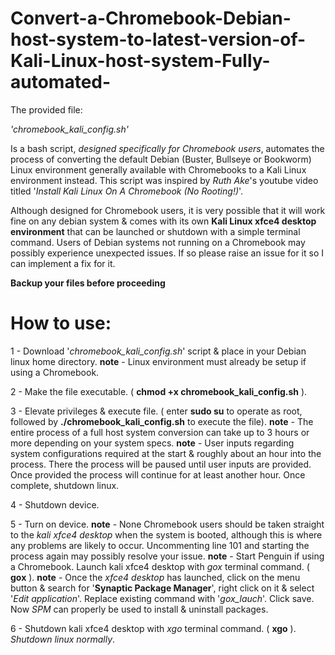 # Convert-a-Chromebook-Debian-host-system-to-latest-version-of-Kali-Linux-host-system-Fully-automated-
The provided file:

  *'chromebook_kali_config.sh'*

Is a bash script, *designed specifically for Chromebook users*, automates the process of converting the default Debian (Buster, Bullseye or Bookworm) Linux environment generally available with Chromebooks to a Kali Linux environment instead. This script was inspired by *Ruth Ake*'s youtube video titled '*Install Kali Linux On A Chromebook (No Rooting!)*'.

Although designed for Chromebook users, it is very possible that it will work fine on any debian system & comes with its own **Kali Linux xfce4 desktop environment** that can be launched or shutdown with a simple terminal command. Users of Debian systems not running on a Chromebook may possibly experience unexpected issues. If so please raise an issue for it so I can implement a fix for it.


   **Backup your files before proceeding**




# How to use:
1 - Download '*chromebook_kali_config.sh*' script & place in your Debian linux home directory.
**note** - Linux environment must already be setup if using a Chromebook.

2 - Make the file executable. ( **chmod +x chromebook_kali_config.sh** ).

3 - Elevate privileges & execute file. ( enter **sudo su** to operate as root, followed by **./chromebook_kali_config.sh** to execute the file).
**note** - The entire process of a full host system conversion can take up to 3 hours or more depending on your system specs.
**note** - User inputs regarding system configurations required at the start & roughly about an hour into the process. There the process will be paused until user inputs are provided. Once provided the process will continue for at least another hour. Once complete, shutdown linux.

4 - Shutdown device.

5 - Turn on device.
**note** - None Chromebook users should be taken straight to the *kali xfce4 desktop* when the system is booted, although this is where any problems are likely to occur. Uncommenting line 101 and starting the process again may possibly resolve your issue.
**note** - Start Penguin if using a Chromebook. Launch kali xfce4 desktop with *gox* terminal command. ( **gox** ).
**note** - Once the *xfce4 desktop* has launched, click on the menu button & search for '**Synaptic Package Manager**', right click on it & select '*Edit application*'. Replace existing command with '*gox_lauch*'. Click save. Now *SPM* can properly be used to install & uninstall packages.

6 - Shutdown kali xfce4 desktop with *xgo* terminal command. ( **xgo** ). *Shutdown linux normally*.
